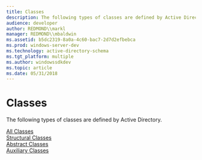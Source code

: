 ```yaml
---
title: Classes
description: The following types of classes are defined by Active Directory.
audience: developer
author: REDMOND\\markl
manager: REDMOND\\mbaldwin
ms.assetid: b5dc2319-8a0a-4c60-bac7-2d7d2efbebca
ms.prod: windows-server-dev
ms.technology: active-directory-schema
ms.tgt_platform: multiple
ms.author: windowssdkdev
ms.topic: article
ms.date: 05/31/2018
---
```


# Classes

The following types of classes are defined by Active Directory.

<dl>

[All Classes](classes-all.md)  
[Structural Classes](classes-structural.md)  
[Abstract Classes](classes-abstract.md)  
[Auxiliary Classes](classes-auxiliary.md)  
</dl>

 

 




